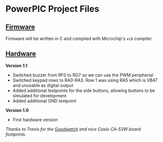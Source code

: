 # PowerPIC Project Files

## [Firmware](firmware/)
Firmware will be written in C and compiled with Microchip's `xc8` compiler.

## [Hardware](hardware/)

**Version 1.1**
- Switched buzzer from RF0 to RG7 so we can use the PWM peripherial
- Switched keypad rows to RA0-RA3. Row 1 was using RA5 which is VBAT and unusable as digital output
- Added additional testpoints for the side buttons, allowing buttons to be simulated for development
- Added additional GND testpoint

**Version 1.0**
 - First hardware version


 *Thanks to Travis for the [Goodwatch](https://github.com/travisgoodspeed/goodwatch) and nice Casio CA-53W board footprints.*